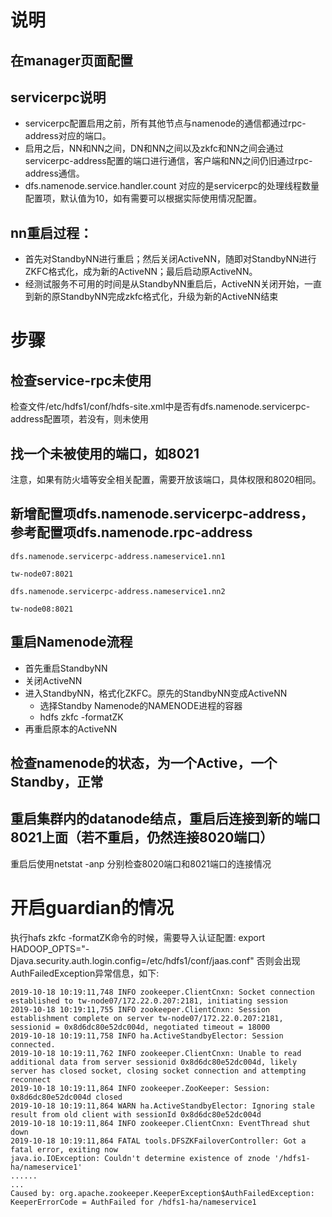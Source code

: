 # 说明
## 在manager页面配置
## servicerpc说明
* servicerpc配置启用之前，所有其他节点与namenode的通信都通过rpc-address对应的端口。
* 启用之后，NN和NN之间，DN和NN之间以及zkfc和NN之间会通过servicerpc-address配置的端口进行通信，客户端和NN之间仍旧通过rpc-address通信。
* dfs.namenode.service.handler.count 对应的是servicerpc的处理线程数量配置项，默认值为10，如有需要可以根据实际使用情况配置。
## nn重启过程：
* 首先对StandbyNN进行重启；然后关闭ActiveNN，随即对StandbyNN进行ZKFC格式化，成为新的ActiveNN；最后启动原ActiveNN。
* 经测试服务不可用的时间是从StandbyNN重启后，ActiveNN关闭开始，一直到新的原StandbyNN完成zkfc格式化，升级为新的ActiveNN结束

# 步骤
## 检查service-rpc未使用
检查文件/etc/hdfs1/conf/hdfs-site.xml中是否有dfs.namenode.servicerpc-address配置项，若没有，则未使用
## 找一个未被使用的端口，如8021
注意，如果有防火墙等安全相关配置，需要开放该端口，具体权限和8020相同。
## 新增配置项dfs.namenode.servicerpc-address，参考配置项dfs.namenode.rpc-address
```
dfs.namenode.servicerpc-address.nameservice1.nn1

tw-node07:8021

dfs.namenode.servicerpc-address.nameservice1.nn2

tw-node08:8021
```
## 重启Namenode流程
* 首先重启StandbyNN
* 关闭ActiveNN
* 进入StandbyNN，格式化ZKFC。原先的StandbyNN变成ActiveNN
    * 选择Standby Namenode的NAMENODE进程的容器
    * hdfs zkfc -formatZK
* 再重启原本的ActiveNN

## 检查namenode的状态，为一个Active，一个Standby，正常
## 重启集群内的datanode结点，重启后连接到新的端口8021上面（若不重启，仍然连接8020端口）
重启后使用netstat -anp 分别检查8020端口和8021端口的连接情况

# 开启guardian的情况
执行hafs zkfc -formatZK命令的时候，需要导入认证配置:
export HADOOP_OPTS="-Djava.security.auth.login.config=/etc/hdfs1/conf/jaas.conf"
否则会出现AuthFailedException异常信息，如下:
```
2019-10-18 10:19:11,748 INFO zookeeper.ClientCnxn: Socket connection established to tw-node07/172.22.0.207:2181, initiating session
2019-10-18 10:19:11,755 INFO zookeeper.ClientCnxn: Session establishment complete on server tw-node07/172.22.0.207:2181, sessionid = 0x8d6dc80e52dc004d, negotiated timeout = 18000
2019-10-18 10:19:11,758 INFO ha.ActiveStandbyElector: Session connected.
2019-10-18 10:19:11,762 INFO zookeeper.ClientCnxn: Unable to read additional data from server sessionid 0x8d6dc80e52dc004d, likely server has closed socket, closing socket connection and attempting reconnect
2019-10-18 10:19:11,864 INFO zookeeper.ZooKeeper: Session: 0x8d6dc80e52dc004d closed
2019-10-18 10:19:11,864 WARN ha.ActiveStandbyElector: Ignoring stale result from old client with sessionId 0x8d6dc80e52dc004d
2019-10-18 10:19:11,864 INFO zookeeper.ClientCnxn: EventThread shut down
2019-10-18 10:19:11,864 FATAL tools.DFSZKFailoverController: Got a fatal error, exiting now
java.io.IOException: Couldn't determine existence of znode '/hdfs1-ha/nameservice1'
......
...
Caused by: org.apache.zookeeper.KeeperException$AuthFailedException: KeeperErrorCode = AuthFailed for /hdfs1-ha/nameservice1
```
    